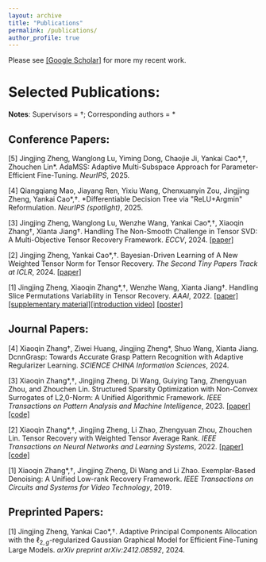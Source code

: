 ```yaml
---
layout: archive
title: "Publications"
permalink: /publications/
author_profile: true
---
```

Please see [[Google Scholar]](https://scholar.google.com/citations?user=vgPWqLkAAAAJ&hl=en&oi=ao) for more my recent work.

#  Selected Publications: 

  **Notes**:  Supervisors = †;  Corresponding authors = \*

##  Conference Papers: 

  [5] Jingjing Zheng, Wanglong Lu, Yiming Dong, Chaojie Ji, Yankai Cao\*,†, Zhouchen Lin\*.  AdaMSS: Adaptive Multi-Subspace Approach for Parameter-Efficient Fine-Tuning. *NeurIPS*, 2025.

  [4] Qiangqiang Mao, Jiayang Ren, Yixiu Wang, Chenxuanyin Zou, Jingjing Zheng, Yankai Cao\*,†. *Differentiable Decision Tree via "ReLU+Argmin" Reformulation. *NeurIPS (spotlight)*, 2025.

  [3] Jingjing Zheng, Wanglong Lu, Wenzhe Wang, Yankai Cao\*,†, Xiaoqin Zhang†, Xianta Jiang†. Handling The Non-Smooth Challenge in Tensor SVD: A Multi-Objective Tensor Recovery Framework. *ECCV*, 2024. [[paper]](https://arxiv.org/abs/2311.13958)  

  [2] Jingjing Zheng, Yankai Cao\*,†. Bayesian-Driven Learning of A New Weighted Tensor Norm for Tensor Recovery. *The Second Tiny Papers Track at ICLR*, 2024. [[paper]](https://openreview.net/pdf?id=ciEbMa2xuC)

  [1] Jingjing Zheng, Xiaoqin Zhang\*,†, Wenzhe Wang, Xianta Jiang†. Handling Slice Permutations Variability in Tensor Recovery. *AAAI*, 2022. [[paper]](https://ojs.aaai.org/index.php/AAAI/article/view/20261)[[supplementary material]](https://github.com/jzheng20/jzheng20.github.io/tree/master/files/aaai22_supplementary_material.pdf)[[introduction video]](https://aaai-2022.virtualchair.net/poster_aaai8021) [[poster]](https://github.com/jzheng20/jzheng20.github.io/tree/master/files/Poster_SEA.pdf)
  
  
##  Journal Papers:

  [4] Xiaoqin Zhang†, Ziwei Huang, Jingjing Zheng\*, Shuo Wang, Xianta Jiang. DcnnGrasp: Towards Accurate Grasp Pattern Recognition with Adaptive Regularizer Learning. *SCIENCE CHINA Information Sciences*, 2024.
  
  [3] Xiaoqin Zhang\*,†, Jingjing Zheng, Di Wang, Guiying Tang, Zhengyuan Zhou, and Zhouchen Lin. Structured Sparsity Optimization with Non-Convex Surrogates of L2,0-Norm: A Unified Algorithmic Framework. *IEEE Transactions on Pattern Analysis and Machine Intelligence*, 2023. [[paper]](https://ieeexplore.ieee.org/document/9916142)
  [[code]](https://github.com/jzheng20/jzheng20.github.io/tree/master/files/SSO_Non_Convex.zip)
 
  [2] Xiaoqin Zhang\*,†, Jingjing Zheng, Li Zhao, Zhengyuan Zhou, Zhouchen Lin. Tensor Recovery with Weighted Tensor Average Rank. *IEEE 
  Transactions on Neural Networks and Learning Systems*, 2022. [[paper]](https://ieeexplore.ieee.org/document/9804376) [[code]](https://github.com/jzheng20/jzheng20.github.io/tree/master/files/WTAR.zip)

  [1] Xiaoqin Zhang\*,†, Jingjing Zheng, Di Wang and Li Zhao. Exemplar-Based Denoising: A Unified Low-rank Recovery Framework. *IEEE Transactions on Circuits and Systems for Video Technology*, 2019.

##  Preprinted Papers:

  [1] Jingjing Zheng, Yankai Cao\*,†. Adaptive Principal Components Allocation with the $\ell_ {2, g}$-regularized Gaussian Graphical Model for Efficient Fine-Tuning Large Models. *arXiv preprint arXiv:2412.08592*, 2024.


<!--## Dissertations:--> 

<!--[2]  Jingjing Zheng. Effective Tensor-Tensor Product-Based Tensor Recovery and Its Efficient Non-Convex Optimization Framework. Memorial University of Newfoundland, 2023. [[paper]](https://github.com/jzheng20/jzheng20.github.io/tree/master/files/(已瘦身)Zheng_Jingjing_doctoral_revision.pdf)-->

<!--[1]  Jingjing Zheng. Low rank recovery based on $L_0$ norm non-convex surrogate methods and its application. Wenzhou University, 2020. [[paper]](https://github.com/jzheng20/jzheng20.github.io/tree/master/files/学位论文最终版.pdf)-->
 
